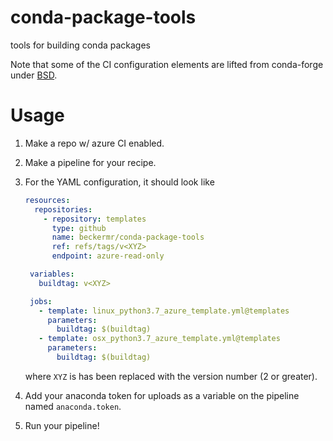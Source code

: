 # conda-package-tools

tools for building conda packages

Note that some of the CI configuration elements are lifted from conda-forge under [BSD](CONDA_FORGE_LICENSE).


# Usage

1. Make a repo w/ azure CI enabled.
2. Make a pipeline for your recipe.
3. For the YAML configuration, it should look like

   ```yaml
   resources:
     repositories:
       - repository: templates
         type: github
         name: beckermr/conda-package-tools
         ref: refs/tags/v<XYZ>
         endpoint: azure-read-only

    variables:
      buildtag: v<XYZ>

    jobs:
      - template: linux_python3.7_azure_template.yml@templates
        parameters:
          buildtag: $(buildtag)
      - template: osx_python3.7_azure_template.yml@templates
        parameters:
          buildtag: $(buildtag)
   ```

   where `XYZ` is has been replaced with the version number (2 or greater).
4. Add your anaconda token for uploads as a variable on the pipeline named
   `anaconda.token`.
5. Run your pipeline!
